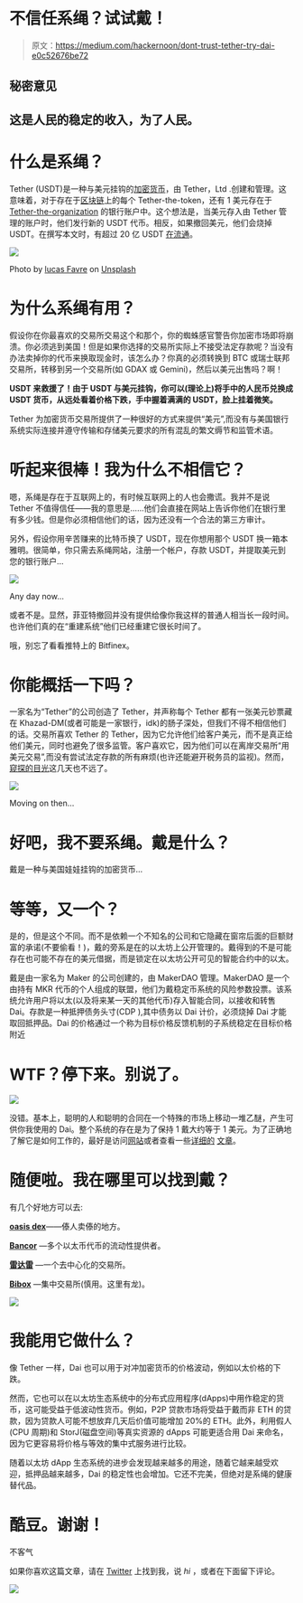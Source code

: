 # 不信任系绳？试试戴！

> 原文：<https://medium.com/hackernoon/dont-trust-tether-try-dai-e0c52676be72>

## 秘密意见

## 这是人民的稳定的收入，为了人民。

# 什么是系绳？

Tether (USDT)是一种与美元挂钩的[加密货币](https://hackernoon.com/tagged/cryptocurrency)，由 Tether，Ltd .创建和管理。这意味着，对于存在于[区块链](https://hackernoon.com/tagged/blockchain)上的每个 Tether-the-token，还有 1 美元存在于 [Tether-the-organization](https://tether.to/) 的银行账户中。这个想法是，当美元存入由 Tether 管理的账户时，他们发行新的 USDT 代币。相反，如果撤回美元，他们会烧掉 USDT。在撰写本文时，有超过 20 亿 USDT [在流通](https://wallet.tether.to/transparency)。

![](img/ca2d2ddc6a4192b9f2c8ef0bd1ba539d.png)

Photo by [lucas Favre](https://unsplash.com/photos/MNXaW_ABlZY?utm_source=unsplash&utm_medium=referral&utm_content=creditCopyText) on [Unsplash](https://unsplash.com/search/photos/dollar?utm_source=unsplash&utm_medium=referral&utm_content=creditCopyText)

# 为什么系绳有用？

假设你在你最喜欢的交易所交易这个和那个，你的蜘蛛感官警告你加密市场即将崩溃。你必须逃到美国！但是如果你选择的交易所实际上不接受法定存款呢？当没有办法卖掉你的代币来换取现金时，该怎么办？你真的必须转换到 BTC 或瑞士联邦交易所，转移到另一个交易所(如 GDAX 或 Gemini)，然后以美元出售吗？啊！

**USDT 来救援了！由于 USDT 与美元挂钩，你可以(理论上)将手中的人民币兑换成 USDT 货币，从远处看着价格下跌，手中握着满满的 USDT，脸上挂着微笑。**

Tether 为加密货币交易所提供了一种很好的方式来提供“美元”,而没有与美国银行系统实际连接并遵守传输和存储美元要求的所有混乱的繁文缛节和监管术语。

# 听起来很棒！我为什么不相信它？

嗯，系绳是存在于互联网上的，有时候互联网上的人也会撒谎。我并不是说 Tether 不值得信任——我的意思是……他们会直接在网站上告诉你他们在银行里有多少钱。但是你必须相信他们的话，因为还没有一个合法的第三方审计。

另外，假设你用辛苦赚来的比特币换了 USDT，现在你想用那个 USDT 换一箱本雅明。很简单，你只需去系绳网站，注册一个帐户，存款 USDT，并提取美元到您的银行账户…

![](img/e25278523602f68138722afbd455ccb5.png)

Any day now…

或者不是。显然，菲亚特撤回并没有提供给像你我这样的普通人相当长一段时间。也许他们真的在“重建系统”他们已经重建它很长时间了。

哦，别忘了看看推特上的 Bitfinex。

# 你能概括一下吗？

一家名为“Tether”的公司创造了 Tether，并声称每个 Tether 都有一张美元钞票藏在 Khazad-DM(或者可能是一家银行，idk)的肠子深处，但我们不得不相信他们的话。交易所喜欢 Tether 的 Tether，因为它允许他们给客户美元，而不是真正给他们美元，同时也避免了很多监管。客户喜欢它，因为他们可以在离岸交易所“用美元交易”,而没有尝试法定存款的所有麻烦(也许还能避开税务员的监视)。然而，[窥探的目光](https://www.coindesk.com/report-cftc-sends-subpoenas-bitfinex-tether/)这几天也不远了。

![](img/5d35f0aa7e23eb2d0555fc4ecf325c2e.png)

Moving on then…

# 好吧，我不要系绳。戴是什么？

戴是一种与美国娃娃挂钩的加密货币…

# 等等，又一个？

是的，但是这个不同。而不是依赖一个不知名的公司和它隐藏在窗帘后面的巨额财富的承诺(不要偷看！)，戴的旁系是在的以太坊上公开管理的。戴得到的不是可能存在也可能不存在的美元借据，而是锁定在以太坊公开可见的智能合约中的以太。

戴是由一家名为 Maker 的公司创建的，由 MakerDAO 管理。MakerDAO 是一个由持有 MKR 代币的个人组成的联盟，他们为戴稳定币系统的风险参数投票。该系统允许用户将以太(以及将来某一天的其他代币)存入智能合同，以接收和转售 Dai。存款是一种抵押债务头寸(CDP ),其中债务以 Dai 计价，必须烧掉 Dai 才能取回抵押品。Dai 的价格通过一个称为目标价格反馈机制的子系统稳定在目标价格附近

# WTF？停下来。别说了。

![](img/98a7aa47a55892ae1618e17193f21ded.png)

没错。基本上，聪明的人和聪明的合同在一个特殊的市场上移动一堆乙醚，产生可供你我使用的 Dai。整个系统的存在是为了保持 1 戴大约等于 1 美元。为了正确地了解它是如何工作的，最好是访问[网站](https://makerdao.com/)或者查看一些[详细的](https://github.com/makerdao/docs/blob/master/Dai.md) [文章](/cryptolinks/maker-for-dummies-a-plain-english-explanation-of-the-dai-stablecoin-e4481d79b90)。

# 随便啦。我在哪里可以找到戴？

有几个好地方可以去:

[**oasis dex**](https://oasisdex.com/)——傣人卖傣的地方。

[**Bancor**](https://www.bancor.network/communities/5a604b1f7b6b0e0001fc6ce2/currency) —多个以太币代币的流动性提供者。

[**雷达雷**](https://app.radarrelay.com/WETH/DAI) —一个去中心化的交易所。

[**Bibox**](https://www.bibox.com/) —集中交易所(慎用。这里有龙)。

![](img/4345640f98246a2b3accbbe657ca23d9.png)

# 我能用它做什么？

像 Tether 一样，Dai 也可以用于对冲加密货币的价格波动，例如以太价格的下跌。

然而，它也可以在以太坊生态系统中的分布式应用程序(dApps)中用作稳定的货币，这可能受益于低波动性货币。例如，P2P 贷款市场将受益于戴而非 ETH 的贷款，因为贷款人可能不想放弃几天后价值可能增加 20%的 ETH。此外，利用假人(CPU 周期)和 StorJ(磁盘空间)等真实资源的 dApps 可能更适合用 Dai 来命名，因为它更容易将价格与等效的集中式服务进行比较。

随着以太坊 dApp 生态系统的进步会发现越来越多的用途，随着它越来越受欢迎，抵押品越来越多，Dai 的稳定性也会增加。它还不完美，但绝对是系绳的健康替代品。

# 酷豆。谢谢！

不客气

如果你喜欢这篇文章，请在 [Twitter](https://twitter.com/Edward_Giraffe) 上找到我，说 *hi* ，或者在下面留下评论。

![](img/a015e976d6956ade9803d5b755f1e1c0.png)